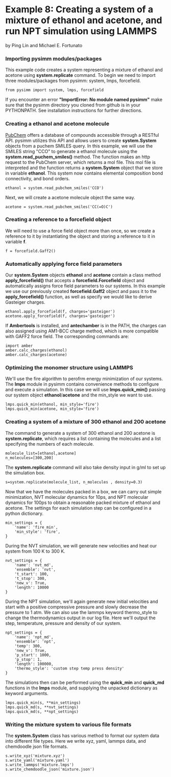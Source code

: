 Example 8: Creating a system of a mixture of ethanol and acetone, and run NPT simulation using LAMMPS
=========================================================================================================
by Ping Lin and Michael E. Fortunato

### Importing pysimm modules/packages

This example code creates a system representing a mixture of ethanol and acetone using **system.replicate** command. To begin we need to import three modules/packages from pysimm: system, lmps, forcefield.

```
from pysimm import system, lmps, forcefield
```

If you encounter an error **"ImportError: No module named pysimm"** make sure that the pysimm directory you cloned from github is in your PYTHONPATH. See installation instructions for further directions.

### Creating a ethanol and acetone molecule

[PubChem](https://pubchem.ncbi.nlm.nih.gov/search/#collection=compounds) offers a database of compounds accessible through a RESTful API. pysimm utilizes this API and allows users to create **system.System** objects from a puchem SMILES query. In this example, we will use the SMILES string "CCO" to generate a ethanol molecule using the **system.read_puchem_smiles()** method. The function makes an http request to the PubChem server, which returns a mol file. This mol file is interpreted and the function returns a **system.System** object that we store in variable **ethanol**. This system now contains elemental composition bond connectivity, and bond orders.

`ethanol = system.read_pubchem_smiles('CCO')`

Next, we will create a acetone molecule object the same way.

`acetone = system.read_pubchem_smiles('CC(=O)C')`

### Creating a reference to a forcefield object

We will need to use a force field object more than once, so we create a reference to it by instantiating the object and storing a reference to it in variable **f**.

`f = forcefield.Gaff2()`

### Automatically applying force field parameters

Our **system.System** objects **ethanol** and **acetone** contain a class method **apply_forcefield()** that accepts a **forcefield.Forcefield** object and automatically assigns force field parameters to our systems. In this example we use our previously created **forcefield.Gaff2** object and pass it to the **apply_forcefield()** function, as well as specify we would like to derive Gasteiger charges.

```
ethanol.apply_forcefield(f, charges='gasteiger')
acetone.apply_forcefield(f, charges='gasteiger')
```
If **Ambertools** is installed, and **antechamber** is in the PATH, the charges can also assigned using AM1-BCC charge method, which is more compatible with GAFF2 force field. The corresponding commands are:

```
import amber
amber.calc_charges(ethanol)
amber.calc_charges(acetone)
```

### Optimizing the monomer structure using LAMMPS

We'll use the fire algorithm to perofrm energy minimization of our systems. The **lmps** module in pysimm contains convenience methods to configure and execute a simulation. In this case we will use **lmps.quick_min()** passing our system object **ethanol**/**acetone** and the min_style we want to use.

```
lmps.quick_min(ethanol, min_style='fire')
lmps.quick_min(acetone, min_style='fire')
```

### Creating a system of a mixture of 300 ethanol and 200 acetone

The command to generate a system of 300 ethanol and 200 acetone is **system.replicate**, which requires a list containing the molecules and a list specifying the numbers of each molecule. 

```
molecule_list=[ethanol,acetone]
n_molecules=[300,200]
```

The **system.replicate** command will also take density input in g/ml to set up the simulation box. 

`s=system.replicate(molecule_list, n_molecules , density=0.3)`

Now that we have the molecules packed in a box, we can carry out simple minimization, NVT molecular dynamics for 10ps, and NPT molecular dynamics for 100ps to obtain a reasonable packed mixture of ethanol and acetone. The settings for each simulation step can be configured in a python dictionary.

```
min_settings = {
    'name': 'fire_min',
    'min_style': 'fire',
}
```

During the NVT simulation, we will generate new velocities and heat our system from 100 K to 300 K.

```
nvt_settings = {
    'name': 'nvt_md',
    'ensemble': 'nvt',
    't_start': 100,
    't_stop': 300,
    'new_v': True,
    'length': 10000
}
```

During the NPT simulation, we'll again generate new initial velocities and start with a positive compressive pressure and slowly decrease the pressure to 1 atm. We can also use the lammps keyword thermo_style to change the thermodynamics output in our log file. Here we'll output the step, temperature, pressure and density of our system.

```
npt_settings = {
    'name': 'npt_md',
    'ensemble': 'npt',
    'temp': 300,
    'new_v': True,
    'p_start': 1000,
    'p_stop': 1,
    'length': 100000,
    'thermo_style': 'custom step temp press density'
}
```

The simulations then can be performed using the **quick_min** and **quick_md** functions in the **lmps** module, and supplying the unpacked dictionary as keyword arguments.
```
lmps.quick_min(s, **min_settings)
lmps.quick_md(s, **nvt_settings)
lmps.quick_md(s, **npt_settings)
```

### Writing the mixture system to various file formats

The **system.System** class has various method to format our system data into different file types. Here we write xyz, yaml, lammps data, and chemdoodle json file formats.

```
s.write_xyz('mixture.xyz')
s.write_yaml('mixture.yaml')
s.write_lammps('mixture.lmps')
s.write_chemdoodle_json('mixture.json')
```